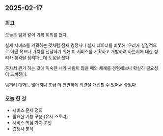 ## 2025-02-17

### 회고

오늘은 팀과 같이 기획 회의를 했다.

실제 서비스를 기획하는 것처럼 잠재 경쟁사나 실제 데이터를 비롯해, 우리가 실질적으로 어떤 목표나 가치를 전달하기 위해 이 서비스를 기획하고 개발하려 하는지에 대한 정리가 생각을 정리하는데 도움을 줬다.

혼자서 뭔가 하는 것에 익숙한 내가 사람이 많을 때의 체계를 경험해보니 확실히 필요성이 느껴졌다.

팀끼리 대화도 많아지니 조금 더 편안하게 의견을 개진할 수 있어서 좋았다.

### 오늘 한 것

- 서비스 문제 정의
- 필요한 기능 구분 (유저 스토리)
- 서비스 핵심 가치 고민
- 경쟁사 분석
